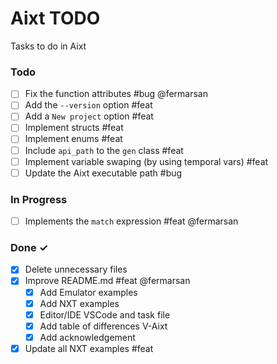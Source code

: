 # Aixt TODO

Tasks to do in Aixt 

### Todo

- [ ] Fix the function attributes #bug @fermarsan
- [ ] Add the `--version` option #feat
- [ ] Add a `New project` option #feat
- [ ] Implement structs #feat
- [ ] Implement enums #feat
- [ ] Include `api_path` to the `gen` class #feat
- [ ] Implement variable swaping (by using temporal vars) #feat
- [ ] Update the Aixt executable path #bug

### In Progress

- [ ] Implements the `match` expression #feat @fermarsan
   
### Done ✓

- [x] Delete unnecessary files  
- [x] Improve README.md #feat @fermarsan
  - [x] Add Emulator examples
  - [x] Add NXT examples
  - [x] Editor/IDE VSCode and task file
  - [x] Add table of differences V-Aixt
  - [x] Add acknowledgement
- [x] Update all NXT examples #feat